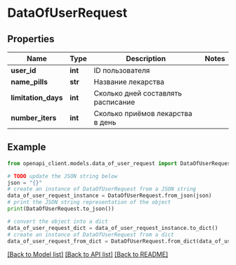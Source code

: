 # DataOfUserRequest


## Properties

Name | Type | Description | Notes
------------ | ------------- | ------------- | -------------
**user_id** | **int** | ID пользователя | 
**name_pills** | **str** | Название лекарства | 
**limitation_days** | **int** | Сколько дней составлять расписание | 
**number_iters** | **int** | Сколько приёмов лекарства в день | 

## Example

```python
from openapi_client.models.data_of_user_request import DataOfUserRequest

# TODO update the JSON string below
json = "{}"
# create an instance of DataOfUserRequest from a JSON string
data_of_user_request_instance = DataOfUserRequest.from_json(json)
# print the JSON string representation of the object
print(DataOfUserRequest.to_json())

# convert the object into a dict
data_of_user_request_dict = data_of_user_request_instance.to_dict()
# create an instance of DataOfUserRequest from a dict
data_of_user_request_from_dict = DataOfUserRequest.from_dict(data_of_user_request_dict)
```
[[Back to Model list]](../README.md#documentation-for-models) [[Back to API list]](../README.md#documentation-for-api-endpoints) [[Back to README]](../README.md)


